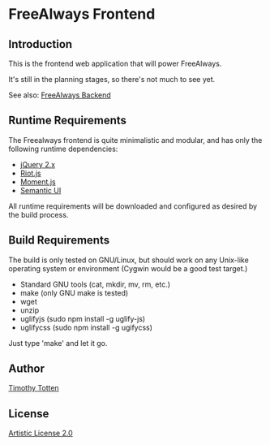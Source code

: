 # FreeAlways Frontend

## Introduction

This is the frontend web application that will power FreeAlways.

It's still in the planning stages, so there's not much to see yet.

See also: [FreeAlways Backend](https://github.com/supernovus/fabackend/)

## Runtime Requirements

The Freealways frontend is quite minimalistic and modular, and has only the
following runtime dependencies:

 * [jQuery 2.x](http://jquery.com/)
 * [Riot.js](https://moot.it/riotjs/)
 * [Moment.js](http://momentjs.com/)
 * [Semantic UI](http://semantic-ui.com/)

All runtime requirements will be downloaded and configured as desired by
the build process.

## Build Requirements

The build is only tested on GNU/Linux, but should work on any Unix-like
operating system or environment (Cygwin would be a good test target.)

 * Standard GNU tools (cat, mkdir, mv, rm, etc.)
 * make (only GNU make is tested)
 * wget
 * unzip
 * uglifyjs (sudo npm install -g uglify-js)
 * uglifycss (sudo npm install -g ugifycss)

Just type 'make' and let it go.

## Author

[Timothy Totten](https://github.com/supernovus/)

## License

[Artistic License 2.0](http://www.perlfoundation.org/artistic_license_2_0)

